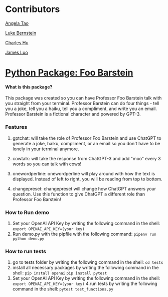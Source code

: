 # Contributors
[Angela Tao](https://github.com/xinrantaoangela)

[Luke Bernstein](https://github.com/lnbernstein)

[Charles Hu](https://github.com/comeom)

[James Luo](https://github.com/jamesluo802)

# [Python Package: Foo Barstein](https://pypi.org/project/funny-gpt-stuytowners/)
#### What is this package?
This package was created so you can have Professor Foo Barstein talk with you straight from your terminal. Professor Barstein can do four things - tell you a joke, tell you a haiku, tell you a compliment, and write you an email. Professor Barstein is a fictional character and powered by GPT-3.

### Features
1. gptchat: will take the role of Professor Foo Barstein and use ChatGPT to generate a joke, haiku, compliment, or an email so you don't have to be lonely in your terminal anymore. 

2. cowtalk: will take the response from ChatGPT-3 and add "moo" every 3 words so you can talk with cows!
  
3. onewordperline: onewordperline will play around with how the text is displayed. Instead of left to right, you will be reading from top to bottom. 

4. changepreset: changepreset will change how ChatGPT answers your question. Use this function to give ChatGPT a different role than Professor Foo Barstein! 


### How to Run demo
1. Set your OpenAI API Key by writing the following command in the shell:
  ```export OPENAI_API_KEY=(your key)```
2. Run demo.py with the pipfile with the following command:
  ```pipenv run python demo.py```

### How to run tests
1. go to tests folder by writing the following command in the shell:
   ```cd tests```
2. install all necessary packages by writing the following command in the shell:
   ```pip install openai```
   ```pip install pytest```
3. Set your OpenAI API Key by writing the following command in the shell:
  ```export OPENAI_API_KEY=(your key)```
4.run tests by writing the following command in the shell:
  ```pytest test_functions.py```

